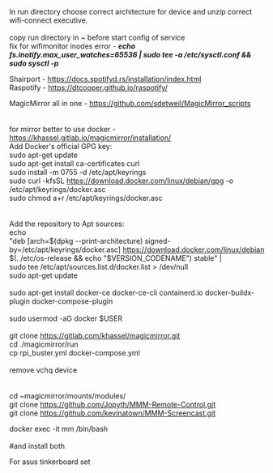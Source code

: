 In run directory choose correct architecture for device and unzip correct wifi-connect executive.
</br></br>
copy run directory in ~ before start config of service</br>
fix for wifimonitor inodes error - <i><b>echo fs.inotify.max_user_watches=65536 | sudo tee -a /etc/sysctl.conf && sudo sysctl -p</b></i></br>

Shairport - https://docs.spotifyd.rs/installation/index.html </br>
Raspotify - https://dtcooper.github.io/raspotify/ </br>

MagicMirror all in one - https://github.com/sdetweil/MagicMirror_scripts </br>
</br></br>
for mirror better to use docker - https://khassel.gitlab.io/magicmirror/installation/
</br>
Add Docker's official GPG key:
</br>
sudo apt-get update
</br>
sudo apt-get install ca-certificates curl
</br>
sudo install -m 0755 -d /etc/apt/keyrings
</br>
sudo curl -kfsSL https://download.docker.com/linux/debian/gpg -o /etc/apt/keyrings/docker.asc
</br>
sudo chmod a+r /etc/apt/keyrings/docker.asc
</br>
</br></br>
Add the repository to Apt sources:
</br>
echo \
  "deb [arch=$(dpkg --print-architecture) signed-by=/etc/apt/keyrings/docker.asc] https://download.docker.com/linux/debian \
  $(. /etc/os-release && echo "$VERSION_CODENAME") stable" | \
  sudo tee /etc/apt/sources.list.d/docker.list > /dev/null 
  </br>
sudo apt-get update 
</br>
</br>
sudo apt-get install docker-ce docker-ce-cli containerd.io docker-buildx-plugin docker-compose-plugin 
</br>
</br>
sudo usermod -aG docker $USER
</br></br>
git clone https://gitlab.com/khassel/magicmirror.git
</br>
cd ./magicmirror/run
</br>
cp rpi_buster.yml docker-compose.yml
</br></br>
remove vchq device
</br>
</br></br>
cd ~magicmirror/mounts/modules/
</br>
git clone https://github.com/Jopyth/MMM-Remote-Control.git
</br>
git clone https://github.com/kevinatown/MMM-Screencast.git
</br>

docker exec -it mm /bin/bash</br></br>
#and install both</br>

For asus tinkerboard set 
